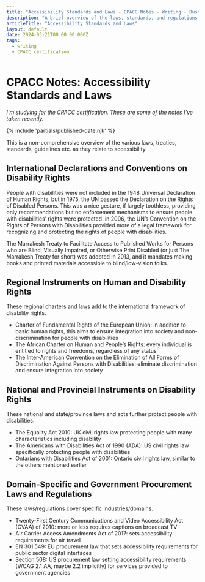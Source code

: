 ```yaml
---
title: "Accessibility Standards and Laws - CPACC Notes - Writing - Dustin Whisman"
description: "A brief overview of the laws, standards, and regulations in place around the world for protecting the rights of people with disabilities."
articleTitle: "Accessibility Standards and Laws"
layout: default
date: 2024-03-21T00:00:00.000Z
tags:
  - writing
  - CPACC certification
---
```


# CPACC Notes: Accessibility Standards and Laws

_I'm studying for the CPACC certification. These are some of the notes I've taken recently._

{% include 'partials/published-date.njk' %}

This is a non-comprehensive overview of the various laws, treaties, standards, guidelines etc. as they relate to accessibility.

## International Declarations and Conventions on Disability Rights

People with disabilities were not included in the 1948 Universal Declaration of Human Rights, but in 1975, the UN passed the Declaration on the Rights of Disabled Persons. This was a nice gesture, if largely toothless, providing only recommendations but no enforcement mechanisms to ensure people with disabilities’ rights were protected. in 2006, the UN’s Convention on the Rights of Persons with Disabilities provided more of a legal framework for recognizing and protecting the rights of people with disabilities.

The Marrakesh Treaty to Facilitate Access to Published Works for Persons who are Blind, Visually Impaired, or Otherwise Print Disabled (or just The Marrakesh Treaty for short) was adopted in 2013, and it mandates making books and printed materials accessible to blind/low-vision folks.

## Regional Instruments on Human and Disability Rights

These regional charters and laws add to the international framework of disability rights.

- Charter of Fundamental Rights of the European Union: in addition to basic human rights, this aims to ensure integration into society and non-discrimination for people with disabilities
- The African Charter on Human and People’s Rights: every individual is entitled to rights and freedoms, regardless of any status
- The Inter-American Convention on the Elimination of All Forms of Discrimination Against Persons with Disabilities: eliminate discrimination and ensure integration into society

## National and Provincial Instruments on Disability Rights

These national and state/province laws and acts further protect people with disabilities.

- The Equality Act 2010: UK civil rights law protecting people with many characteristics including disability
- The Americans with Disabilities Act of 1990 (ADA): US civil rights law specifically protecting people with disabilities
- Ontarians with Disabilities Act of 2001: Ontario civil rights law, similar to the others mentioned earlier

## Domain-Specific and Government Procurement Laws and Regulations

These laws/regulations cover specific industries/domains.

- Twenty-First Century Communications and Video Accessibility Act (CVAA) of 2010: more or less requires captions on broadcast TV
- Air Carrier Access Amendments Act of 2017: sets accessibility requirements for air travel
- EN 301 549: EU procurement law that sets accessibility requirements for public sector digital interfaces
- Section 508: US procurement law setting accessibility requirements (WCAG 2.1 AA, maybe 2.2 implicitly) for services provided to government agencies
